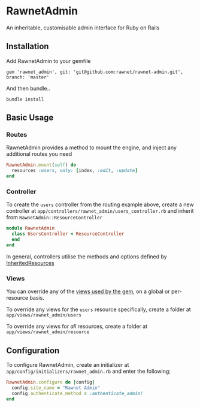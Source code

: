 # RawnetAdmin

An inheritable, customisable admin interface for Ruby on Rails

## Installation

Add RawnetAdmin to your gemfile
```
gem 'rawnet_admin', git: 'git@github.com:rawnet/rawnet-admin.git', branch: 'master'
```
And then bundle..
```
bundle install
```

## Basic Usage

### Routes

RawnetAdmin provides a method to mount the engine, and inject any additional routes you need

```ruby
RawnetAdmin.mount(self) do
  resources :users, only: [index, :edit, :update]
end
```

### Controller

To create the `users` controller from the routing example above, create a new controller at `app/controllers/rawnet_admin/users_controller.rb` and inherit from `RawnetAdmin::ResourceController`

```ruby
module RawnetAdmin
  class UsersController < ResourceController
  end
end

```

In general, controllers utilise the methods and options defined by [InheritedResources](https://github.com/josevalim/inherited_resources)

### Views

You can override any of the [views used by the gem](https://github.com/rawnet/rawnet-admin/tree/master/app/views/rawnet_admin/resource), on a global or per-resource basis.

To override any views for the `users` resource specifically, create a folder at `app/views/rawnet_admin/users`

To override any views for _all_ resources, create a folder at `app/views/rawnet_admin/resource`

## Configuration

To configure RawnetAdmin, create an initializer at `app/config/initializers/rawnet_admin.rb` and enter the following;

```ruby
RawnetAdmin.configure do |config|
  config.site_name = "Rawnet Admin"
  config.authenticate_method = :authenticate_admin!
end
```
